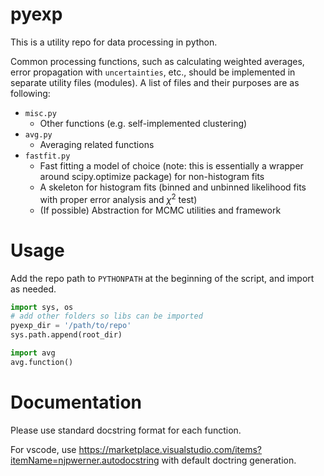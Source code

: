 # pyexp
This is a utility repo for data processing in python.

Common processing functions, such as calculating weighted averages, error propagation with `uncertainties`, etc., should be implemented in separate utility files (modules). A list of files and their purposes are as following:

- `misc.py`
    - Other functions (e.g. self-implemented clustering)
- `avg.py`
    - Averaging related functions
- `fastfit.py`
    - Fast fitting a model of choice (note: this is essentially a wrapper around scipy.optimize package) for non-histogram fits
    - A skeleton for histogram fits (binned and unbinned likelihood fits with proper error analysis and $\chi^2$ test)
    - (If possible) Abstraction for MCMC utilities and framework

# Usage
Add the repo path to `PYTHONPATH` at the beginning of the script, and import as needed.

```Python
import sys, os
# add other folders so libs can be imported
pyexp_dir = '/path/to/repo'
sys.path.append(root_dir)

import avg
avg.function()
```

# Documentation
Please use standard docstring format for each function.

For vscode, use https://marketplace.visualstudio.com/items?itemName=njpwerner.autodocstring with default doctring generation.